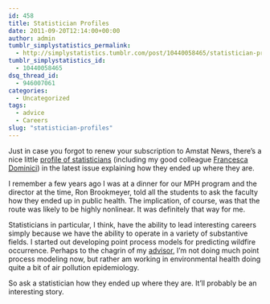 ```yaml
---
id: 458
title: Statistician Profiles
date: 2011-09-20T12:14:00+00:00
author: admin
tumblr_simplystatistics_permalink:
  - http://simplystatistics.tumblr.com/post/10440058465/statistician-profiles
tumblr_simplystatistics_id:
  - 10440058465
dsq_thread_id:
  - 946007061
categories:
  - Uncategorized
tags:
  - advice
  - Careers
slug: "statistician-profiles"
---
```

Just in case you forgot to renew your subscription to Amstat News, there&#8217;s a nice little <a href="http://magazine.amstat.org/blog/2011/09/01/nextstop/" target="_blank">profile of statisticians</a> (including my good colleague <a href="http://www.hsph.harvard.edu/faculty/francesca-dominici/" target="_blank">Francesca Dominici</a>) in the latest issue explaining how they ended up where they are.

I remember a few years ago I was at a dinner for our MPH program and the director at the time, Ron Brookmeyer, told all the students to ask the faculty how they ended up in public health. The implication, of course, was that the route was likely to be highly nonlinear. It was definitely that way for me.

Statisticians in particular, I think, have the ability to lead interesting careers simply because we have the ability to operate in a variety of substantive fields. I started out developing point process models for predicting wildfire occurrence. Perhaps to the chagrin of my <a href="http://www.stat.ucla.edu/~frederic/" target="_blank">advisor</a>, I&#8217;m not doing much point process modeling now, but rather am working in environmental health doing quite a bit of air pollution epidemiology.

So ask a statistician how they ended up where they are. It&#8217;ll probably be an interesting story.
